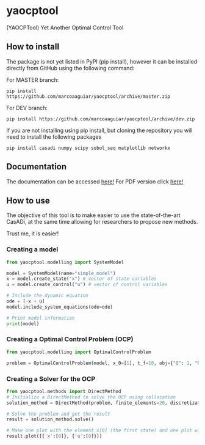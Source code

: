 # yaocptool

(YAOCPTool) Yet Another Optimal Control Tool

## How to install

The package is not yet listed in PyPI (pip install), however it can be installed directly from GitHub using the following command:

For MASTER branch:

```commandline
pip install https://github.com/marcoaaguiar/yaocptool/archive/master.zip
```

For DEV branch:

```commandline
pip install https://github.com/marcoaaguiar/yaocptool/archive/dev.zip
```

If you are not installing using pip install, but cloning the repository you will need to install the following packages

```commandline
pip install casadi numpy scipy sobol_seq matplotlib networkx
```

## Documentation

The documentation can be accessed [here!](https://marcoaaguiar.github.io/yaocptool/)
For PDF version click [here!](https://marcoaaguiar.github.io/yaocptool/build/latex/YAOCPTool.pdf)

## How to use

The objective of this tool is to make easier to use the state-of-the-art CasADi, at the same time allowing for researchers to propose new methods.

Trust me, it is easier!

### Creating a model

```python
from yaocptool.modelling import SystemModel

model = SystemModel(name="simple_model")
x = model.create_state("x") # vector of state variables
u = model.create_control("u") # vector of control variables

# Include the dynamic equation
ode = [-x + u]
model.include_system_equations(ode=ode)

# Print model information
print(model)
```

### Creating a Optimal Control Problem (OCP)

```python
from yaocptool.modelling import OptimalControlProblem

problem = OptimalControlProblem(model, x_0=[1], t_f=10, obj={"Q": 1, "R": 1})
```

### Creating a Solver for the OCP

```python
from yaocptool.methods import DirectMethod
# Initialize a DirectMethod to solve the OCP using collocation
solution_method = DirectMethod(problem, finite_elements=20, discretization_scheme='collocation')

# Solve the problem and get the result
result = solution_method.solve()

# Make one plot with the element x[0] (the first state) and one plot with the control u[0]
result.plot([{'x':[0]}, {'u':[0]}])

```

